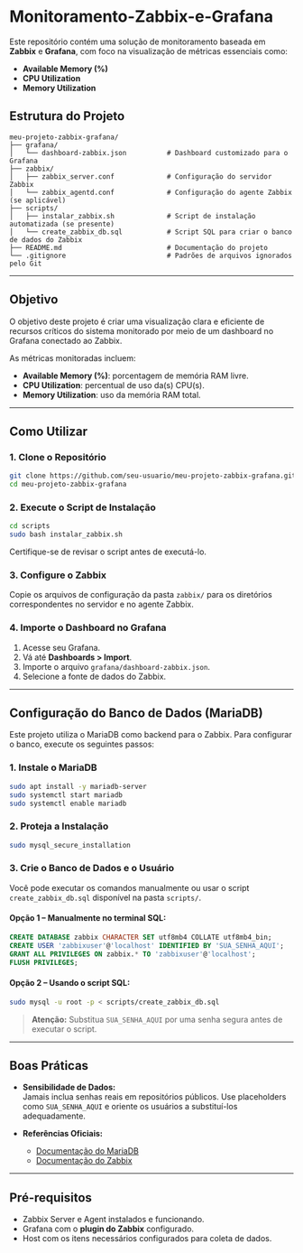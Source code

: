 # Monitoramento-Zabbix-e-Grafana

Este repositório contém uma solução de monitoramento baseada em **Zabbix** e **Grafana**, com foco na visualização de métricas essenciais como:

- **Available Memory (%)**
- **CPU Utilization**
- **Memory Utilization**

## Estrutura do Projeto

```
meu-projeto-zabbix-grafana/
├── grafana/
│   └── dashboard-zabbix.json          # Dashboard customizado para o Grafana
├── zabbix/
│   ├── zabbix_server.conf             # Configuração do servidor Zabbix
│   └── zabbix_agentd.conf             # Configuração do agente Zabbix (se aplicável)
├── scripts/
│   ├── instalar_zabbix.sh             # Script de instalação automatizada (se presente)
│   └── create_zabbix_db.sql           # Script SQL para criar o banco de dados do Zabbix
├── README.md                          # Documentação do projeto
└── .gitignore                         # Padrões de arquivos ignorados pelo Git
```

---

## Objetivo

O objetivo deste projeto é criar uma visualização clara e eficiente de recursos críticos do sistema monitorado por meio de um dashboard no Grafana conectado ao Zabbix.

As métricas monitoradas incluem:

- **Available Memory (%)**: porcentagem de memória RAM livre.
- **CPU Utilization**: percentual de uso da(s) CPU(s).
- **Memory Utilization**: uso da memória RAM total.

---

## Como Utilizar

### 1. Clone o Repositório

```bash
git clone https://github.com/seu-usuario/meu-projeto-zabbix-grafana.git
cd meu-projeto-zabbix-grafana
```

### 2. Execute o Script de Instalação

```bash
cd scripts
sudo bash instalar_zabbix.sh
```

 Certifique-se de revisar o script antes de executá-lo.

### 3. Configure o Zabbix

Copie os arquivos de configuração da pasta `zabbix/` para os diretórios correspondentes no servidor e no agente Zabbix.

### 4. Importe o Dashboard no Grafana

1. Acesse seu Grafana.
2. Vá até **Dashboards > Import**.
3. Importe o arquivo `grafana/dashboard-zabbix.json`.
4. Selecione a fonte de dados do Zabbix.

---

## Configuração do Banco de Dados (MariaDB)

Este projeto utiliza o MariaDB como backend para o Zabbix. Para configurar o banco, execute os seguintes passos:

### 1. Instale o MariaDB

```bash
sudo apt install -y mariadb-server
sudo systemctl start mariadb
sudo systemctl enable mariadb
```

### 2. Proteja a Instalação

```bash
sudo mysql_secure_installation
```

### 3. Crie o Banco de Dados e o Usuário

Você pode executar os comandos manualmente ou usar o script `create_zabbix_db.sql` disponível na pasta `scripts/`.

#### Opção 1 – Manualmente no terminal SQL:

```sql
CREATE DATABASE zabbix CHARACTER SET utf8mb4 COLLATE utf8mb4_bin;
CREATE USER 'zabbixuser'@'localhost' IDENTIFIED BY 'SUA_SENHA_AQUI';
GRANT ALL PRIVILEGES ON zabbix.* TO 'zabbixuser'@'localhost';
FLUSH PRIVILEGES;
```

#### Opção 2 – Usando o script SQL:

```bash
sudo mysql -u root -p < scripts/create_zabbix_db.sql
```

> **Atenção:** Substitua `SUA_SENHA_AQUI` por uma senha segura antes de executar o script.

---

## Boas Práticas

- **Sensibilidade de Dados:**  
  Jamais inclua senhas reais em repositórios públicos. Use placeholders como `SUA_SENHA_AQUI` e oriente os usuários a substituí-los adequadamente.

- **Referências Oficiais:**  
  - [Documentação do MariaDB](https://mariadb.com/kb/en/)
  - [Documentação do Zabbix](https://www.zabbix.com/documentation/current/manual)

---

## Pré-requisitos

- Zabbix Server e Agent instalados e funcionando.
- Grafana com o **plugin do Zabbix** configurado.
- Host com os itens necessários configurados para coleta de dados.

